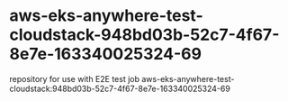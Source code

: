 # aws-eks-anywhere-test-cloudstack-948bd03b-52c7-4f67-8e7e-163340025324-69
repository for use with E2E test job aws-eks-anywhere-test-cloudstack:948bd03b-52c7-4f67-8e7e-163340025324-69
